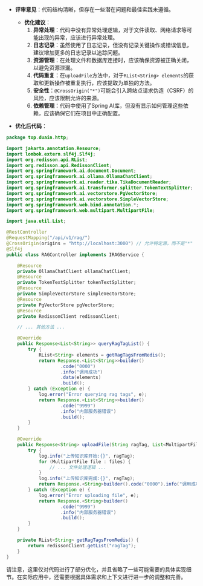 - **评审意见**：代码结构清晰，但存在一些潜在问题和最佳实践未遵循。

  - **优化建议**：
    1. **异常处理**：代码中没有异常处理逻辑，对于文件读取、网络请求等可能出现的异常，应该进行异常处理。
    2. **日志记录**：虽然使用了日志记录，但没有记录关键操作或错误信息，建议增加更多的日志记录以追踪问题。
    3. **资源管理**：在处理文件和数据库连接时，应该确保资源被正确关闭，以避免资源泄漏。
    4. **代码重复**：在`uploadFile`方法中，对于`RList<String> elements`的获取和更新操作被重复执行，应该提取为单独的方法。
    5. **安全性**：`@CrossOrigin("*")`可能会引入跨站点请求伪造（CSRF）的风险，应该限制允许的来源。
    6. **依赖管理**：代码中使用了Spring AI库，但没有显示如何管理这些依赖，应该确保它们在项目中正确配置。

- **优化后代码**：
```java
package top.duain.http;

import jakarta.annotation.Resource;
import lombok.extern.slf4j.Slf4j;
import org.redisson.api.RList;
import org.redisson.api.RedissonClient;
import org.springframework.ai.document.Document;
import org.springframework.ai.ollama.OllamaChatClient;
import org.springframework.ai.reader.tika.TikaDocumentReader;
import org.springframework.ai.transformer.splitter.TokenTextSplitter;
import org.springframework.ai.vectorstore.PgVectorStore;
import org.springframework.ai.vectorstore.SimpleVectorStore;
import org.springframework.web.bind.annotation.*;
import org.springframework.web.multipart.MultipartFile;

import java.util.List;

@RestController
@RequestMapping("/api/v1/rag/")
@CrossOrigin(origins = "http://localhost:3000") // 允许特定源，而不是"*"
@Slf4j
public class RAGController implements IRAGService {

    @Resource
    private OllamaChatClient ollamaChatClient;
    @Resource
    private TokenTextSplitter tokenTextSplitter;
    @Resource
    private SimpleVectorStore simpleVectorStore;
    @Resource
    private PgVectorStore pgVectorStore;
    @Resource
    private RedissonClient redissonClient;

    // ... 其他方法 ...

    @Override
    public Response<List<String>> queryRagTagList() {
        try {
            RList<String> elements = getRagTagsFromRedis();
            return Response.<List<String>>builder()
                    .code("0000")
                    .info("调用成功")
                    .data(elements)
                    .build();
        } catch (Exception e) {
            log.error("Error querying rag tags", e);
            return Response.<List<String>>builder()
                    .code("9999")
                    .info("内部服务器错误")
                    .build();
        }
    }

    @Override
    public Response<String> uploadFile(String ragTag, List<MultipartFile> files) {
        try {
            log.info("上传知识库开始:{}", ragTag);
            for (MultipartFile file : files) {
                // ... 文件处理逻辑 ...
            }
            log.info("上传知识库完成:{}", ragTag);
            return Response.<String>builder().code("0000").info("调用成功").build();
        } catch (Exception e) {
            log.error("Error uploading file", e);
            return Response.<String>builder()
                    .code("9999")
                    .info("内部服务器错误")
                    .build();
        }
    }

    private RList<String> getRagTagsFromRedis() {
        return redissonClient.getList("ragTag");
    }
}
```

请注意，这里仅对代码进行了部分优化，并且省略了一些可能需要的具体实现细节。在实际应用中，还需要根据具体需求和上下文进行进一步的调整和完善。